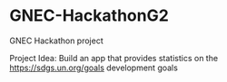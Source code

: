 # GNEC-HackathonG2
GNEC Hackathon project

Project Idea: Build an app that provides statistics on the https://sdgs.un.org/goals development goals
